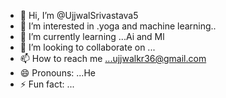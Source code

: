 - 👋 Hi, I’m @UjjwalSrivastava5
- 👀 I’m interested in .yoga and machine learning..
- 🌱 I’m currently learning ...Ai and Ml
- 💞️ I’m looking to collaborate on ...
- 📫 How to reach me ...ujjwalkr36@gmail.com
- 😄 Pronouns: ...He
- ⚡ Fun fact: ...

<!---
UjjwalSrivastava5/UjjwalSrivastava5 is a ✨ special ✨ repository because its `README.md` (this file) appears on your GitHub profile.
You can click the Preview link to take a look at your changes.
--->
